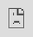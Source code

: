 ```yaml
---
layout: default
title: contact
listed: yes
---
```

<style type="text/css"> html{ margin: 0; height: 100%; overflow: hidden; } iframe{ position: absolute; left:0; right:0; bottom:0; top:0; border:0; } </style>
<iframe id="typeform-full" width="100%" height="100%" frameborder="0" src="https://amandoabreu.typeform.com/to/fz1cfc"></iframe> <script type="text/javascript" src="https://embed.typeform.com/embed.js"></script>
